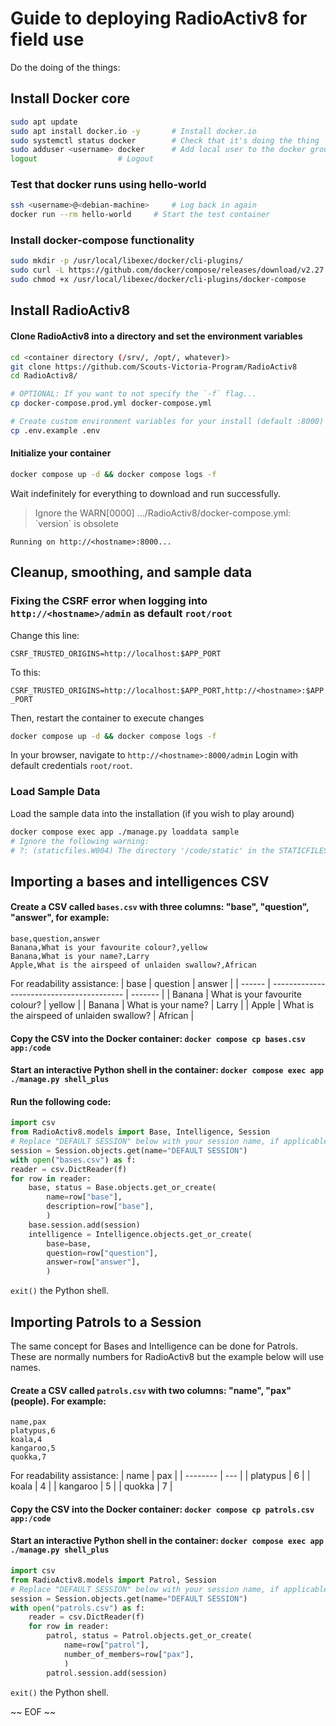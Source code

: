 # Guide to deploying RadioActiv8 for field use

Do the doing of the things:

## Install Docker core
``` sh
sudo apt update
sudo apt install docker.io -y		# Install docker.io
sudo systemctl status docker 		# Check that it's doing the thing
sudo adduser <username> docker 		# Add local user to the docker group
logout					# Logout
```

### Test that docker runs using hello-world
``` sh
ssh <username>@<debian-machine>		# Log back in again
docker run --rm hello-world		# Start the test container
```

### Install docker-compose functionality

``` sh
sudo mkdir -p /usr/local/libexec/docker/cli-plugins/
sudo curl -L https://github.com/docker/compose/releases/download/v2.27.1/docker-compose-$(uname -s)-$(uname -m) -o /usr/local/libexec/docker/cli-plugins/docker-compose
sudo chmod +x /usr/local/libexec/docker/cli-plugins/docker-compose
```

## Install RadioActiv8

#### Clone RadioActiv8 into a directory and set the environment variables

``` sh
cd <container directory (/srv/, /opt/, whatever)>
git clone https://github.com/Scouts-Victoria-Program/RadioActiv8
cd RadioActiv8/

# OPTIONAL: If you want to not specify the `-f` flag...
cp docker-compose.prod.yml docker-compose.yml

# Create custom environment variables for your install (default :8000)
cp .env.example .env
```

####  Initialize your container
``` sh
docker compose up -d && docker compose logs -f
```

Wait indefinitely for everything to download and run successfully.
> Ignore the WARN[0000] .../RadioActiv8/docker-compose.yml: \`version\` is obsolete

`Running on http://<hostname>:8000...`

## Cleanup, smoothing, and sample data

### Fixing the CSRF error when logging into `http://<hostname>/admin` as default `root/root`

Change this line:

`CSRF_TRUSTED_ORIGINS=http://localhost:$APP_PORT`

To this:

`CSRF_TRUSTED_ORIGINS=http://localhost:$APP_PORT,http://<hostname>:$APP_PORT`

Then, restart the container to execute changes

```sh
docker compose up -d && docker compose logs -f
```

In your browser, navigate to `http://<hostname>:8000/admin`
Login with default credentials `root/root`.

### Load Sample Data

Load the sample data into the installation (if you wish to play around)

``` sh
docker compose exec app ./manage.py loaddata sample
# Ignore the following warning:
# ?: (staticfiles.W004) The directory '/code/static' in the STATICFILES_DIRS setting does not exist.
```

## Importing a bases and intelligences CSV

#### Create a CSV called `bases.csv` with three columns: "base", "question", "answer", for example:
```csv
base,question,answer
Banana,What is your favourite colour?,yellow
Banana,What is your name?,Larry
Apple,What is the airspeed of unlaiden swallow?,African
```
For readability assistance:
| base   | question                                  | answer  |
| ------ | ----------------------------------------- | ------- |
| Banana | What is your favourite colour?            | yellow  |
| Banana | What is your name?                        | Larry   |
| Apple  | What is the airspeed of unlaiden swallow? | African |

#### Copy the CSV into the Docker container: `docker compose cp bases.csv app:/code`

#### Start an interactive Python shell in the container: `docker compose exec app ./manage.py shell_plus`

#### Run the following code:
```python
import csv
from RadioActiv8.models import Base, Intelligence, Session
# Replace "DEFAULT SESSION" below with your session name, if applicable
session = Session.objects.get(name="DEFAULT SESSION")
with open("bases.csv") as f:
reader = csv.DictReader(f)
for row in reader:
    base, status = Base.objects.get_or_create(
        name=row["base"],
        description=row["base"],
        )
    base.session.add(session)
    intelligence = Intelligence.objects.get_or_create(
        base=base,
        question=row["question"],
        answer=row["answer"],
        )
```

```exit()``` the Python shell.

## Importing Patrols to a Session

The same concept for Bases and Intelligence can be done for Patrols. These are normally numbers for RadioActiv8 but the example below will use names.

#### Create a CSV called `patrols.csv` with two columns: "name", "pax" (people). For example:

```csv
name,pax
platypus,6
koala,4
kangaroo,5
quokka,7
```

For readability assistance:
| name     | pax |
| -------- | --- |
| platypus | 6   |
| koala    | 4   |
| kangaroo | 5   |
| quokka   | 7   |

#### Copy the CSV into the Docker container: `docker compose cp patrols.csv app:/code`

#### Start an interactive Python shell in the container: `docker compose exec app ./manage.py shell_plus`

```python
import csv
from RadioActiv8.models import Patrol, Session
# Replace "DEFAULT SESSION" below with your session name, if applicable
session = Session.objects.get(name="DEFAULT SESSION")
with open("patrols.csv") as f:
    reader = csv.DictReader(f)
    for row in reader:
        patrol, status = Patrol.objects.get_or_create(
            name=row["patrol"],
            number_of_members=row["pax"],
            )
        patrol.session.add(session)
```

```exit()``` the Python shell.

~~ EOF ~~
